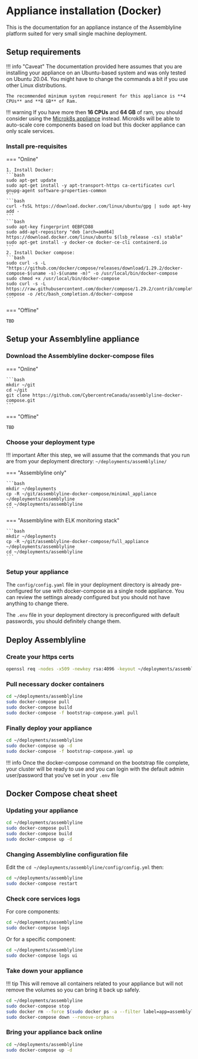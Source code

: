 # Appliance installation (Docker)

This is the documentation for an appliance instance of the Assemblyline platform suited for very small single machine deployment.

## Setup requirements

!!! info "Caveat"
    The documentation provided here assumes that you are installing your appliance on an Ubuntu-based system and was only tested on Ubuntu 20.04. You might have to change the commands a bit if you use other Linux distributions.

    The recommended minimum system requirement for this appliance is **4 CPUs** and **8 GB** of Ram.

!!! warning
    If you have more then **16 CPUs** and **64 GB** of ram, you should consider using the [Microk8s appliance](../appliance/) instead. Microk8s will be able to auto-scale core components based on load but this docker appliance can only scale services.

### Install pre-requisites
=== "Online"

    1. Install Docker:
    ```bash
    sudo apt-get update
    sudo apt-get install -y apt-transport-https ca-certificates curl gnupg-agent software-properties-common
    ```
    ```bash
    curl -fsSL https://download.docker.com/linux/ubuntu/gpg | sudo apt-key add -
    ```
    ```bash
    sudo apt-key fingerprint 0EBFCD88
    sudo add-apt-repository "deb [arch=amd64] https://download.docker.com/linux/ubuntu $(lsb_release -cs) stable"
    sudo apt-get install -y docker-ce docker-ce-cli containerd.io
    ```
    2. Install Docker compose:
    ```bash
    sudo curl -s -L "https://github.com/docker/compose/releases/download/1.29.2/docker-compose-$(uname -s)-$(uname -m)" -o /usr/local/bin/docker-compose
    sudo chmod +x /usr/local/bin/docker-compose
    sudo curl -s -L https://raw.githubusercontent.com/docker/compose/1.29.2/contrib/completion/bash/docker-compose -o /etc/bash_completion.d/docker-compose
    ```

=== "Offline"

    TBD

## Setup your Assemblyline appliance

### Download the Assemblyline docker-compose files

=== "Online"

    ```bash
    mkdir ~/git
    cd ~/git
    git clone https://github.com/CybercentreCanada/assemblyline-docker-compose.git
    ```

=== "Offline"

    TBD

### Choose your deployment type

!!! important
    After this step, we will assume that the commands that you run are from your deployment directory: ```~/deployments/assemblyline/```

=== "Assemblyline only"

    ```bash
    mkdir ~/deployments
    cp -R ~/git/assemblyline-docker-compose/minimal_appliance ~/deployments/assemblyline
    cd ~/deployments/assemblyline
    ```

=== "Assemblyline with ELK monitoring stack"

    ```bash
    mkdir ~/deployments
    cp -R ~/git/assemblyline-docker-compose/full_appliance ~/deployments/assemblyline
    cd ~/deployments/assemblyline
    ```

### Setup your appliance

The ```config/config.yaml``` file in your deployment directory is already pre-configured for use with docker-compose as a single node appliance. You can review the settings already configured but you should not have anything to change there.

The ```.env``` file in your deployment directory is preconfigured with default passwords, you should definitely change them.

## Deploy Assemblyline

### Create your https certs

```bash
openssl req -nodes -x509 -newkey rsa:4096 -keyout ~/deployments/assemblyline/config/nginx.key -out ~/deployments/assemblyline/config/nginx.crt -days 365 -subj "/C=CA/ST=Ontario/L=Ottawa/O=CCCS/CN=assemblyline.local"
```

### Pull necessary docker containers

```bash
cd ~/deployments/assemblyline
sudo docker-compose pull
sudo docker-compose build
sudo docker-compose -f bootstrap-compose.yaml pull
```

### Finally deploy your appliance

```bash
cd ~/deployments/assemblyline
sudo docker-compose up -d
sudo docker-compose -f bootstrap-compose.yaml up
```

!!! info
    Once the docker-compose command on the bootstrap file complete, your cluster will be ready to use and you can login with the default admin user/password that you've set in your ```.env``` file


## Docker Compose cheat sheet

### Updating your appliance

```bash
cd ~/deployments/assemblyline
sudo docker-compose pull
sudo docker-compose build
sudo docker-compose up -d
```

### Changing Assemblyline configuration file

Edit the ```cd ~/deployments/assemblyline/config/config.yml``` then:

```bash
cd ~/deployments/assemblyline
sudo docker-compose restart
```

### Check core services logs

For core components:
```bash
cd ~/deployments/assemblyline
sudo docker-compose logs
```
Or for a specific component:
```bash
cd ~/deployments/assemblyline
sudo docker-compose logs ui
```

### Take down your appliance

!!! tip
    This will remove all containers related to your appliance but will not remove the volumes so you can bring it back up safely.

```bash
cd ~/deployments/assemblyline
sudo docker-compose stop
sudo docker rm --force $(sudo docker ps -a --filter label=app=assemblyline -q)
sudo docker-compose down --remove-orphans
```

### Bring your appliance back online

```bash
cd ~/deployments/assemblyline
sudo docker-compose up -d
```
